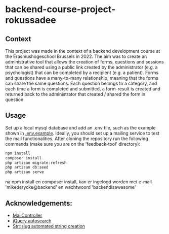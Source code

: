 # backend-course-project-rokussadee

## Context
This project was made in the context of a backend development course at the Erasmushogeschool Brussels in 2022.
The aim was to create an administrative tool that allows the creation of forms, questions and sessions that can be shared using a public link created by the administrator (e.g. a psychologist) that can be completed by a recipient (e.g. a patient). Forms and questions have a many-to-many relationship, meaning that the forms can share the same questions. Each question belongs to a category, and each time a form is completed and submitted, a form-result is created and returned back to the administrator that created / shared the form in question.

## Usage
Set up a local mysql database and add an .env file, such as the example shown in [.env.example](https://github.com/EHB-MCT/backend-course-project-rokussadee/blob/master/feedback-tool/.env.example).
Ideally, you should set up a mailing service to test the mail functionalities.
After cloning the repository run the following commands (make sure you are on the 'feedback-tool' directory):

```bash
npm install
composer install
php artisan migrate:refresh
php artisan db:seed
php artisan serve
```
na npm install en composer install, kan er ingelogd worden met e-mail 'mikederycke@backend' en wachtwoord 'backendisawesome'

## Acknowledgements:
- [MailController](https://www.itsolutionstuff.com/post/laravel-9-mail-laravel-9-send-email-tutorialexample.html)
- [jQuery autosearch](https://www.tutsmake.com/laravel-8-autocomplete-search-from-database-tutorial/)
- [Str::slug automated string creation](https://www.mywebtuts.com/blog/how-to-use-str-slug-helper-function-in-laravel)

